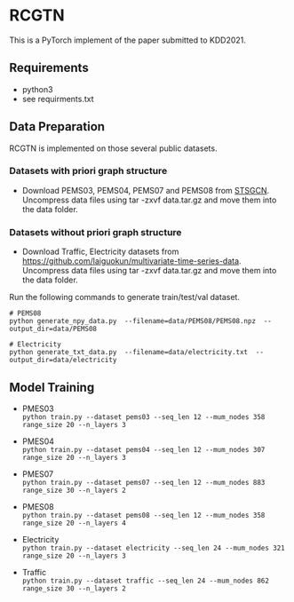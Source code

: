 # RCGTN
This is a PyTorch implement of the paper submitted to KDD2021.

## Requirements
* python3
* see requirments.txt

## Data Preparation
RCGTN is implemented on those several public datasets.

### Datasets with priori graph structure
* Download PEMS03, PEMS04, PEMS07 and PEMS08 from [STSGCN](https://github.com/Davidham3/STSGCN). Uncompress data files using tar -zxvf data.tar.gz and move them into the data folder.

### Datasets without priori graph structure
* Download Traffic, Electricity datasets from https://github.com/laiguokun/multivariate-time-series-data. Uncompress data files using tar -zxvf data.tar.gz and move them into the data folder.

Run the following commands to generate train/test/val dataset.

```
# PEMS08
python generate_npy_data.py  --filename=data/PEMS08/PEMS08.npz  --output_dir=data/PEMS08

# Electricity
python generate_txt_data.py  --filename=data/electricity.txt  --output_dir=data/electricity
```

## Model Training  

* PMES03  
`python train.py --dataset pems03 --seq_len 12 --mum_nodes 358 range_size 20 --n_layers 3 `

* PMES04  
`python train.py --dataset pems04 --seq_len 12 --mum_nodes 307 range_size 20 --n_layers 3 `

* PMES07  
`python train.py --dataset pems07 --seq_len 12 --mum_nodes 883 range_size 30 --n_layers 2 `

* PMES08  
`python train.py --dataset pems08 --seq_len 12 --mum_nodes 358 range_size 20 --n_layers 4 `


* Electricity  
`python train.py --dataset electricity --seq_len 24 --mum_nodes 321 range_size 20 --n_layers 3 `


* Traffic  
`python train.py --dataset traffic --seq_len 24 --mum_nodes 862 range_size 30 --n_layers 2 `



